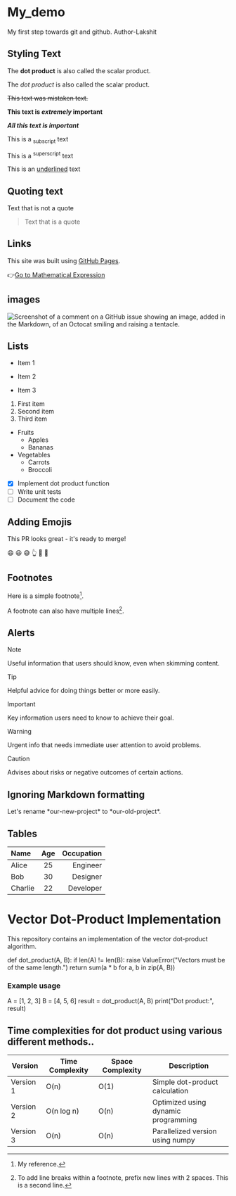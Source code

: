 # My_demo
My first step towards git and github.
Author-Lakshit 

## Styling Text
 
The **dot product** is also called the scalar product.

The _dot product_ is also called the scalar product.

~~This text was mistaken text.~~

**This text is _extremely_ important**

***All this text is important***

This is a <sub>subscript</sub> text

This is a <sup>superscript</sup> text

This is an <ins>underlined</ins> text

## Quoting text

Text that is not a quote

> Text that is a quote

## Links

This site was built using [GitHub Pages](https://pages.github.com/).


:point_right:[Go to Mathematical Expression](#mathematical-expression)


## images

![Screenshot of a comment on a GitHub issue showing an image, added in the Markdown, of an Octocat smiling and raising a tentacle.](https://myoctocat.com/assets/images/base-octocat.svg)

## Lists

* Item 1
+ Item 2
- Item 3

1. First item
2. Second item
3. Third item

- Fruits
  - Apples
  - Bananas
- Vegetables
  - Carrots
  - Broccoli

- [x] Implement dot product function
- [ ] Write unit tests
- [ ] Document the code

## Adding Emojis

This PR looks great - it's ready to merge! 

:smile:
:laughing:
:sweat_smile:
:point_up_2:
:leg:
:brain:

## Footnotes

Here is a simple footnote[^1].

A footnote can also have multiple lines[^2].

[^1]: My reference.
[^2]: To add line breaks within a footnote, prefix new lines with 2 spaces.
This is a second line.

## Alerts

> [!NOTE]
> Useful information that users should know, even when skimming content.

> [!TIP]
> Helpful advice for doing things better or more easily.

> [!IMPORTANT]
> Key information users need to know to achieve their goal.

> [!WARNING]
> Urgent info that needs immediate user attention to avoid problems.

> [!CAUTION]
> Advises about risks or negative outcomes of certain actions.

## Ignoring Markdown formatting

Let's rename \*our-new-project\* to \*our-old-project\*.

## Tables

| Name     | Age | Occupation  |
| :---     |:---:|      ---:   |
| Alice    | 25  | Engineer    |
| Bob      | 30  | Designer    |
| Charlie  | 22  | Developer   |





# Vector Dot-Product Implementation

This repository contains an implementation of the vector dot-product algorithm.

def dot_product(A, B):
    if len(A) != len(B):
    <!-- This content will not appear in the rendered Markdown -->
        raise ValueError("Vectors must be of the same length.")
    return sum(a * b for a, b in zip(A, B))

### Example usage
A = [1, 2, 3]
B = [4, 5, 6]
result = dot_product(A, B)
print("Dot product:", result)

## Time complexities for dot product using various different methods..

| Version   | Time Complexity | Space Complexity | Description                           |
|-----------|-----------------|------------------|---------------------------------------|
| Version 1 | O(n)            | O(1)             | Simple dot-product calculation        |
| Version 2 | O(n log n)      | O(n)             | Optimized using dynamic programming  |
| Version 3 | O(n)            | O(n)             | Parallelized version using numpy     |

